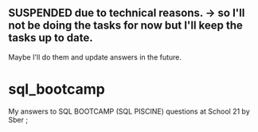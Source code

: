 ## SUSPENDED due to technical reasons. -> so I'll not be doing the tasks for now but I'll keep the tasks up to date.
Maybe I'll do them and update answers in the future.

# sql_bootcamp
My answers to SQL BOOTCAMP (SQL PISCINE) questions at School 21 by Sber ;
